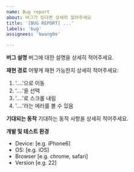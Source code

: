 ```yaml
---
name: Bug report
about: 버그가 있다면 상세히 알려주세요
title: '[BUG REPORT] ...'
labels: 'bug'
assignees: 'kwang0e'

---
```


**버그 설명**
버그에 대한 설명을 상세히 적어주세요.


**재현 경로**
어떻게 재현 가능한지 상세히 적어주세요:
1. '....'으로 이동
2. '....'을 선택
3. '....'로 스크롤 내림
4. '....'라는 에러를 볼 수 있음


**기대되는 동작**
기대하는 동작 사항을 상세히 적어주세요.


**개발 및 테스트 환경**
 - Device: [e.g. iPhone6]
 - OS: [e.g. iOS]
 - Browser [e.g. chrome, safari]
 - Version [e.g. 22]

